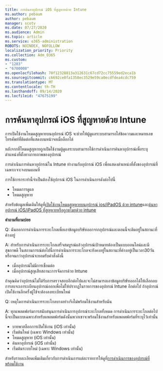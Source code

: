 ```yaml
---
title: การค้นหาอุปกรณ์ iOS ที่สูญหายด้วย Intune
ms.author: pebaum
author: pebaum
manager: scotv
ms.date: 07/27/2020
ms.audience: Admin
ms.topic: article
ms.service: o365-administration
ROBOTS: NOINDEX, NOFOLLOW
localization_priority: Priority
ms.collection: Adm_O365
ms.custom:
- "1283"
- "6700008"
ms.openlocfilehash: 70f12328813a312631c67cd72cc75559ed2eca1b
ms.sourcegitcommit: c6692ce0fa1358ec3529e59ca0ecdfdea4cdc759
ms.translationtype: MT
ms.contentlocale: th-TH
ms.lasthandoff: 09/14/2020
ms.locfileid: "47675199"
---
```

# <a name="locating-lost-ios-devices-with-intune"></a>การค้นหาอุปกรณ์ iOS ที่สูญหายด้วย Intune

การเปิดใช้งานโหมดสูญหายบนอุปกรณ์ iOS จะช่วยให้ผู้ดูแลระบบสามารถใส่ข้อความและหมายเลขโทรศัพท์ที่ติดต่อที่แสดงบนหน้าจอเมื่อล็อกได้

หลังจากที่โหมดสูญหายถูกเปิดใช้งานผู้ดูแลระบบสามารถใช้การดำเนินการค้นหาอุปกรณ์เพื่อระบุตำแหน่งที่ตั้งทางกายภาพของอุปกรณ์

การดำเนินการค้นหาอุปกรณ์ใน Intune ทำงานกับอุปกรณ์ iOS เพื่อแสดงตำแหน่งที่ตั้งของอุปกรณ์ที่เฉพาะเจาะจงบนแผนที่

การใช้การกระทำนี้จำเป็นต้องใช้อุปกรณ์ iOS ในการดำเนินการดังต่อไปนี้

- โหมดการดูแล
- โหมดสูญหาย

สำหรับข้อมูลเพิ่มเติมให้ดูที่[เปิดใช้งานโหมดสูญหายบนอุปกรณ์ ios/iPadOS ด้วย intune](https://docs.microsoft.com/intune/device-lost-mode)และ[ค้นหาอุปกรณ์ iOS/iPadOS ที่สูญหายหรือถูกขโมยด้วย intune](https://docs.microsoft.com/intune/device-locate)

**คำถามที่ถามบ่อย**

Q: ฉันออกการดำเนินการระยะไกลเพื่อเอาข้อมูลบริษัทออกจากอุปกรณ์และตอนนี้จะติดอยู่ในสถานะที่ค้างอยู่

A: สำหรับการดำเนินการระยะไกลเสร็จสมบูรณ์แล้วอุปกรณ์เป้าหมายต้องเป็นแบบออนไลน์และมีสุขภาพดี ในสถานการณ์ต่อไปนี้การดำเนินการระยะไกลจะยังคงอยู่ในสถานะที่ค้างอยู่เป็นเวลา30วันหรือจนกว่าอุปกรณ์จะยอมรับคำสั่งดังนี้

- เมื่ออุปกรณ์ไม่มีการเชื่อมต่อ
- เมื่ออุปกรณ์สูญเสียสถานะการจัดการด้วย Intune

ถ้าคุณคิดว่าอุปกรณ์ไม่ได้รับการตรวจสอบอีกต่อไปและจะไม่สามารถเอาข้อมูลบริษัทออกได้ให้เลือกลบ การลบจะเอาระเบียนอุปกรณ์ออกเพื่อไม่ให้ปรากฏในรายการของอุปกรณ์ Intune อีกต่อไป ถ้าอุปกรณ์เปิดใช้งานอีกครั้งผู้ใช้จะต้องลงทะเบียนใหม่

Q: เหตุใดการดำเนินการระยะไกลบางอย่างจึงไม่พร้อมใช้งานสำหรับฉัน

A: ทุกแพลตฟอร์มการสนับสนุนการดำเนินการอุปกรณ์ระยะไกลทั้งหมด การดำเนินการระยะไกลต่อไปนี้จะเป็นแบบเฉพาะสำหรับแพลตฟอร์มดังนั้นพวกเขาจะพร้อมใช้งานสำหรับแพลตฟอร์มที่ระบุไว้เท่านั้น

- บายพาสล็อกการเปิดใช้งาน (iOS เท่านั้น)
- เริ่มต้นใหม่ (เฉพาะ Windows เท่านั้น)
- โหมดสูญหาย (iOS เท่านั้น)
- ค้นหาอุปกรณ์ (iOS เท่านั้น)
- เริ่มต้นระบบใหม่ (เฉพาะ Windows เท่านั้น)

สำหรับรายละเอียดเพิ่มเติมเกี่ยวกับการดำเนินการแต่ละรายการให้ดูที่[การดำเนินการของอุปกรณ์ที่พร้อมใช้งาน](https://docs.microsoft.com/intune/device-management#available-device-actions)